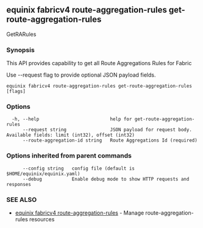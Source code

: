 ## equinix fabricv4 route-aggregation-rules get-route-aggregation-rules

GetRARules

### Synopsis

This API provides capability to get all Route Aggregations Rules for Fabric

Use --request flag to provide optional JSON payload fields.

```
equinix fabricv4 route-aggregation-rules get-route-aggregation-rules [flags]
```

### Options

```
  -h, --help                          help for get-route-aggregation-rules
      --request string                JSON payload for request body. Available fields: limit (int32), offset (int32)
      --route-aggregation-id string   Route Aggregations Id (required)
```

### Options inherited from parent commands

```
      --config string   config file (default is $HOME/equinix/equinix.yaml)
      --debug           Enable debug mode to show HTTP requests and responses
```

### SEE ALSO

* [equinix fabricv4 route-aggregation-rules](equinix_fabricv4_route-aggregation-rules.md)	 - Manage route-aggregation-rules resources

